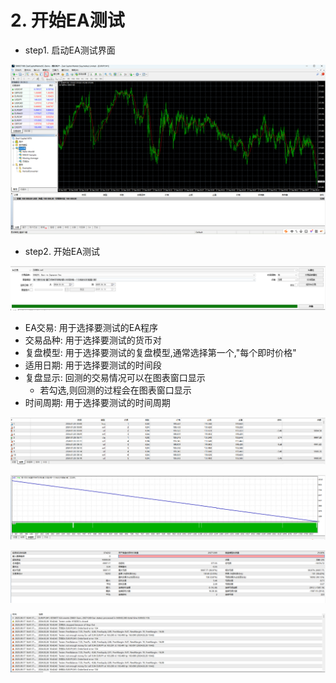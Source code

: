 # 2. 开始EA测试

- step1. 启动EA测试界面

![策略测试按键](./img/策略测试按键.png)

- step2. 开始EA测试

![EA测试界面](./img/EA测试界面.png)

- EA交易: 用于选择要测试的EA程序
- 交易品种: 用于选择要测试的货币对
- 复盘模型: 用于选择要测试的复盘模型,通常选择第一个,"每个即时价格"
- 适用日期: 用于选择要测试的时间段
- 复盘显示: 回测的交易情况可以在图表窗口显示
  - 若勾选,则回测的过程会在图表窗口显示
- 时间周期: 用于选择要测试的时间周期

![回测结果](./img/回测结果.png)

![净值图](./img/净值图.png)

![测试报告](./img/测试报告.png)

![测试日志](./img/测试日志.png)
